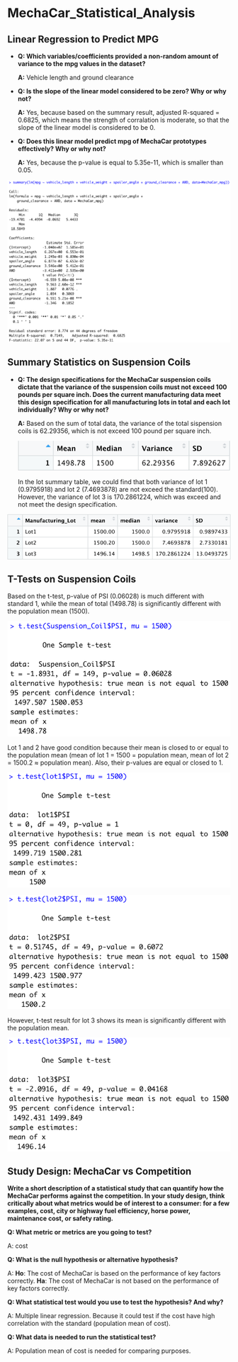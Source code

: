 # MechaCar_Statistical_Analysis

## Linear Regression to Predict MPG

- **Q: Which variables/coefficients provided a non-random amount of variance to the mpg values in the dataset?**

    **A:** Vehicle length and ground clearance

- **Q: Is the slope of the linear model considered to be zero? Why or why not?**

    **A:** Yes, because based on the summary result, adjusted R-squared = 0.6825, which means the strength of corralation is moderate, so that the slope of the linear model is considered to be 0.

- **Q: Does this linear model predict mpg of MechaCar prototypes effectively? Why or why not?**

    **A:** Yes, because the p-value is equal to 5.35e-11, which is smaller than 0.05.

![D1](Analysis/D1.png)



## Summary Statistics on Suspension Coils

- **Q: The design specifications for the MechaCar suspension coils dictate that the variance of the suspension coils must not exceed 100 pounds per square inch. Does the current manufacturing data meet this design specification for all manufacturing lots in total and each lot individually? Why or why not?**

    **A:** Based on the sum of total data, the variance of the total sispension coils is 62.29356, which is not exceed 100 pound per square inch.
    
    ![D2a](Analysis/D2a.png)


    In the lot summary table, we could find that both variance of lot 1 (0.9795918) and lot 2 (7.4693878) are not exceed the standard(100).  However, the variance of lot 3 is 170.2861224, which was exceed and not meet the design specification.

![D2b](Analysis/D2b.png)


## T-Tests on Suspension Coils

Based on the t-test, p-value of PSI (0.06028) is much different with standard 1, while the mean of total (1498.78) is significantly different with the population mean (1500).

![D3t](Analysis/D3t.png)


Lot 1 and 2 have good condition because their mean is closed to or equal to the population mean (mean of lot 1 = 1500 = population mean, mean of lot 2 = 1500.2 ≈ population mean). Also, their p-values are equal or closed to 1.

![D3L1](Analysis/D3L1.png)


![D3L2](Analysis/D3L2.png)


However, t-test result for lot 3 shows its mean is significantly different with the population mean.

![D3L3](Analysis/D3L3.png)


## Study Design: MechaCar vs Competition

**Write a short description of a statistical study that can quantify how the MechaCar performs against the competition. In your study design, think critically about what metrics would be of interest to a consumer: for a few examples, cost, city or highway fuel efficiency, horse power, maintenance cost, or safety rating.**

**Q: What metric or metrics are you going to test?**

A: cost

**Q: What is the null hypothesis or alternative hypothesis?**

A:
**Ho**: The cost of MechaCar is based on the performance of key factors  correctly.
**Ha**: The cost of MechaCar is not based on the performance of key factors  correctly.

**Q: What statistical test would you use to test the hypothesis? And why?**

A: Multiple linear regression.  Because it could test if the cost have high correlation with the standard (population mean of cost).


**Q: What data is needed to run the statistical test?**

A: Population mean of cost is needed for comparing purposes.

